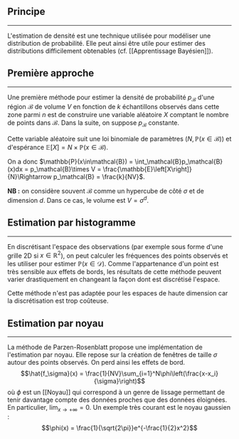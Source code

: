 

## Principe

<hr>

L'estimation de densité est une technique utilisée pour modéliser une distribution de probabilité. Elle peut ainsi être utile pour estimer des distributions difficilement obtenables (cf. [[Apprentissage Bayésien]]).


## Première approche

<hr>

Une première méthode pour estimer la densité de probabilité $p_\mathcal{B}$ d'une région $\mathcal{B}$ de volume $V$ en fonction de $k$ échantillons observés dans cette zone parmi $n$ est de construire une variable aléatoire $X$ comptant le nombre de points dans $\mathcal{B}$. Dans la suite, on suppose $p_\mathcal{B}$ constante.

Cette variable aléatoire suit une loi binomiale de paramètres $(N, \mathbb{P}(x\in\mathcal{B}))$ et d'espérance $\mathbb{E}\left[X\right] = N\times\mathbb{P}(x\in\mathcal{B})$.

On a donc $\mathbb{P}(x\in\mathcal{B}) = \int_\mathcal{B}p_\mathcal{B}(x)dx = p_\mathcal{B}\times V = \frac{\mathbb{E}\left[X\right]}{N}\Rightarrow p_\mathcal{B} = \frac{k}{NV}$.

**NB :** on considère souvent $\mathcal{B}$ comme un hypercube de côté $\sigma$ et de dimension $d$. Dans ce cas, le volume est $V = \sigma^d$.


## Estimation par histogramme

<hr>

En discrétisant l'espace des observations (par exemple sous forme d'une grille 2D si $x\in\mathbb{R}^2$), on peut calculer les fréquences des points observés et les utiliser pour estimer $\mathbb{P}(x\in\mathcal{D})$. Comme l'appartenance d'un point est très sensible aux effets de bords, les résultats de cette méthode peuvent varier drastiquement en changeant la façon dont est discrétisé l'espace.

Cette méthode n'est pas adaptée pour les espaces de haute dimension car la discrétisation est trop coûteuse.


## Estimation par noyau

<hr>

La méthode de Parzen-Rosenblatt propose une implémentation de l'estimation par noyau. Elle repose sur la création de fenêtres de taille $\sigma$ autour des points observés. On perd ainsi les effets de bord.
$$\hat{f_\sigma}(x) = \frac{1}{NV}\sum_{i=1}^N\phi\left(\frac{x-x_i}{\sigma}\right)$$
où $\phi$ est un [[Noyau]] qui correspond à un genre de lissage permettant de tenir davantage compte des données proches que des données éloignées. En particulier, $\lim_{x\rightarrow +\infty} = 0$. Un exemple très courant est le noyau gaussien :
$$\phi(x) = \frac{1}{\sqrt{2\pi}}e^{-\frac{1}{2}x^2}$$